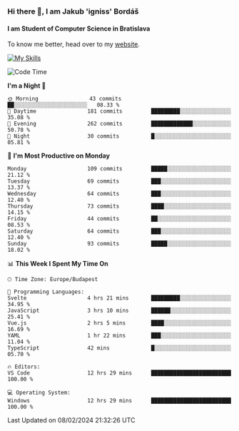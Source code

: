 ### Hi there 👋, I am Jakub 'igniss' Bordáš

#### I am Student of Computer Science in Bratislava
To know me better, head over to my [website](https://bordas.sk).

[![My Skills](https://skillicons.dev/icons?i=js,html,css,figma,svelte,java,kotlin,python,postgresql,typescript,nest,nodejs)](https://bordas.sk)


<!--START_SECTION:waka-->
![Code Time](http://img.shields.io/badge/Code%20Time-1%2C401%20hrs%2036%20mins-blue)

**I'm a Night 🦉** 

```text
🌞 Morning                43 commits          ██░░░░░░░░░░░░░░░░░░░░░░░   08.33 % 
🌆 Daytime                181 commits         █████████░░░░░░░░░░░░░░░░   35.08 % 
🌃 Evening                262 commits         █████████████░░░░░░░░░░░░   50.78 % 
🌙 Night                  30 commits          █░░░░░░░░░░░░░░░░░░░░░░░░   05.81 % 
```
📅 **I'm Most Productive on Monday** 

```text
Monday                   109 commits         █████░░░░░░░░░░░░░░░░░░░░   21.12 % 
Tuesday                  69 commits          ███░░░░░░░░░░░░░░░░░░░░░░   13.37 % 
Wednesday                64 commits          ███░░░░░░░░░░░░░░░░░░░░░░   12.40 % 
Thursday                 73 commits          ████░░░░░░░░░░░░░░░░░░░░░   14.15 % 
Friday                   44 commits          ██░░░░░░░░░░░░░░░░░░░░░░░   08.53 % 
Saturday                 64 commits          ███░░░░░░░░░░░░░░░░░░░░░░   12.40 % 
Sunday                   93 commits          █████░░░░░░░░░░░░░░░░░░░░   18.02 % 
```


📊 **This Week I Spent My Time On** 

```text
🕑︎ Time Zone: Europe/Budapest

💬 Programming Languages: 
Svelte                   4 hrs 21 mins       █████████░░░░░░░░░░░░░░░░   34.95 % 
JavaScript               3 hrs 10 mins       ██████░░░░░░░░░░░░░░░░░░░   25.41 % 
Vue.js                   2 hrs 5 mins        ████░░░░░░░░░░░░░░░░░░░░░   16.69 % 
YAML                     1 hr 22 mins        ███░░░░░░░░░░░░░░░░░░░░░░   11.04 % 
TypeScript               42 mins             █░░░░░░░░░░░░░░░░░░░░░░░░   05.70 % 

🔥 Editors: 
VS Code                  12 hrs 29 mins      █████████████████████████   100.00 % 

💻 Operating System: 
Windows                  12 hrs 29 mins      █████████████████████████   100.00 % 
```


 Last Updated on 08/02/2024 21:32:26 UTC
<!--END_SECTION:waka-->
